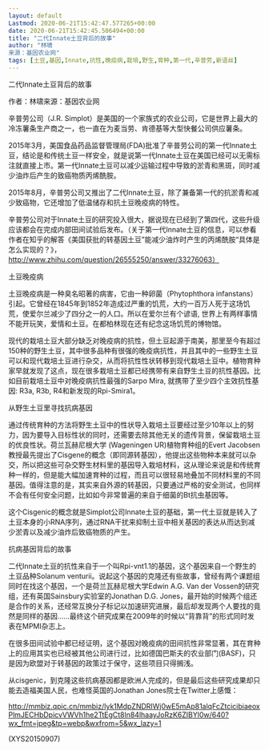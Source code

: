 ```yaml
---
layout: default
Lastmod: 2020-06-21T15:42:47.577265+00:00
date: 2020-06-21T15:42:45.506494+00:00
title: "二代Innate土豆背后的故事"
author: "林啸
来源：基因农业网"
tags: [土豆,基因,Innate,抗性,晚疫病,栽培,野生,育种,第一代,辛普劳,新语丝]
---
```


二代Innate土豆背后的故事

作者：林啸来源：基因农业网

辛普劳公司（J.R. Simplot）是美国的一个家族式的农业公司，它是世界上最大的冷冻薯条生产商之一，也一直在为麦当劳、肯德基等大型快餐公司供应薯条。

2015年3月，美国食品药品监督管理局(FDA)批准了辛普劳公司的第一代Innate土豆，结论是和传统土豆一样安全，就是说第一代Innate土豆在美国已经可以无需标注就直接上市。第一代Innate土豆可以减少运输过程中导致的淤青和黑斑，同时减少油炸后产生的致癌物质丙烯酰胺。

2015年8月，辛普劳公司又推出了二代Innate土豆，除了兼备第一代的抗淤青和减少致癌物，它还增加了低温储存和抗土豆晚疫病的特性。

辛普劳公司对于Innate土豆的研究投入很大，据说现在已经到了第四代，这些升级应该都会在完成内部田间试验后发布。（关于第一代Innate土豆的信息，可以参看作者在知乎的解答《美国获批的转基因土豆”能减少油炸时产生的丙烯酰胺“具体是怎么实现的？》，http://www.zhihu.com/question/26555250/answer/33276063）

土豆晚疫病

土豆晚疫病是一种臭名昭著的病害，它由一种卵菌（Phytophthora infanstans）引起。它曾经在1845年到1852年造成过严重的饥荒，大约一百万人死于这场饥荒，使爱尔兰减少了四分之一的人口。所以在爱尔兰有个谚语, 世界上有两样事情不能开玩笑，爱情和土豆。在都柏林现在还有纪念这场饥荒的博物馆。

现代的栽培土豆大部分缺乏对晚疫病的抗性，但土豆起源于南美，那里至今有超过150种的野生土豆，其中很多品种有很强的晚疫病抗性，并且其中的一些野生土豆可以和现代栽培土豆进行杂交，从而将抗性性状转移到现代栽培土豆中。植物育种家早就发现了这点，现在很多栽培土豆都已经携带有来自野生土豆的抗性基因。比如目前栽培土豆中对晚疫病抗性最强的Sarpo Mira, 就携带了至少四个主效抗性基因: R3a, R3b, R4和新发现的Rpi-Smira1。

从野生土豆里寻找抗病基因

通过传统育种的方法将野生土豆中的性状导入栽培土豆要经过至少10年以上的努力，因为要导入目标性状的同时，还需要去除其他无关的遗传背景，保留栽培土豆的优良性状。荷兰瓦赫尼根大学 (Wageningen UR)植物育种组的Evert Jacobsen教授最先提出了Cisgene的概念（即同源转基因），他提出这些物种本来就可以杂交，所以把这些可杂交野生材料里的基因导入栽培材料，这从理论来说是和传统育种一样的，但是能大幅加速育种的过程，而且可以很轻易地叠加不同材料里的不同基因。值得注意的是，其实来自外源的转基因，只要通过严格的安全测试，也同样不会有任何安全问题，比如如今非常普遍的来自于细菌的Bt抗虫基因等。

这个Cisgenic的概念就是Simplot公司Innate土豆的基础，第一代土豆就是转入了土豆本身的小RNA序列，通过RNA干扰来抑制土豆中相关基因的表达从而达到减少淤青以及减少油炸后致癌物质的产生。

抗病基因背后的故事

二代Innate土豆的抗性来自于一个叫Rpi-vnt1.1的基因，这个基因来自一个野生的土豆品种Solanum venturii。说起这个基因的克隆还有些故事，曾经有两个课题组同时在找这个基因，一个是荷兰瓦赫尼根大学Edwin A.G. Van der Vossen的研究组，还有英国Sainsbury实验室的Jonathan D.G. Jones，最开始的时候两个组还是合作的关系，还经常互换分子标记以加速研究进展，最后却发现两个人要找的竟然是同样的基因......最终这个研究成果在2009年的时候以“背靠背”的形式同时发表在MPMI杂志上。

在很多田间试验中都已经证明，这个基因对晚疫病的田间抗性非常显著，其在育种上的应用其实也已经被其他公司进行过，比如德国巴斯夫的农业部门(BASF)，只是因为欧盟对于转基因的政策过于保守，这些项目只得搁浅。

从cisgenic，到克隆这些抗病基因都是欧洲人完成的，但是最后这些研究成果却只能去造福美国人民，也难怪英国的Jonathan Jones院士在Twitter上感慨：

http://mmbiz.qpic.cn/mmbiz/lyk1MdpZNDRIWj0wE5mAp81alqFcZtcicibiaeoxPlmJECHbDpicvVWVh1he2TtEgCt8ln84lhaayJoRzK6ZIBYl0w/640?wx_fmt=jpeg&tp=webp&wxfrom=5&wx_lazy=1

(XYS20150907)

